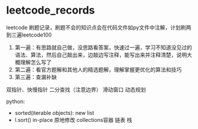 # leetcode_records

leetcode 刷题记录，刷题不会的知识点会在代码文件如py文件中注解，计划刷两到三遍leetcode100

1. 第一遍：有思路就自己做，没思路看答案，快速过一遍，学习不知道没见过的语法、算法，然后自己敲出来，边敲边写注释，能写出来并注释清楚，说明大概理解怎么写了
2. 第二遍：看官方题解和其他人的精选题解，理解掌握更优化的算法和技巧
3. 第三遍：查漏补缺


双指针、快慢指针
二分查找（注意边界）
滑动窗口
动态规划

python:
- sorted(iterable objects): new list
- l.sort()  in-place 原地修改
collections容器
链表
栈

